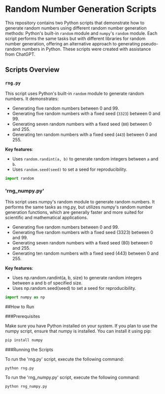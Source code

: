 # Random Number Generation Scripts

This repository contains two Python scripts that demonstrate how to generate random numbers using different random number generation methods: Python's built-in `random` module and `numpy`'s `random` module. Each script performs the same tasks but with different libraries for random number generation, offering an alternative approach to generating pseudo-random numbers in Python. These scripts were created with assistance from ChatGPT.

## Scripts Overview

### `rng.py`

This script uses Python's built-in `random` module to generate random numbers. It demonstrates:

- Generating five random numbers between 0 and 99.
- Generating five random numbers with a fixed seed (`3323`) between 0 and 99.
- Generating seven random numbers with a fixed seed (`80`) between 0 and 255.
- Generating ten random numbers with a fixed seed (`443`) between 0 and 255.

**Key features**:
- Uses `random.randint(a, b)` to generate random integers between `a` and `b`.
- Uses `random.seed(seed)` to set a seed for reproducibility.

```python
import random
```

### 'rng_numpy.py'

This script uses numpy's random module to generate random numbers. It performs the same tasks as rng.py, but utilizes numpy's random number generation functions, which are generally faster and more suited for scientific and mathematical applications.

- Generating five random numbers between 0 and 99.
- Generating five random numbers with a fixed seed (3323) between 0 and 99.
- Generating seven random numbers with a fixed seed (80) between 0 and 255.
- Generating ten random numbers with a fixed seed (443) between 0 and 255.

**Key features**:

- Uses np.random.randint(a, b, size) to generate random integers between a and b of specified size.
- Uses np.random.seed(seed) to set a seed for reproducibility.

```python
import numpy as np
```

##How to Run

###Prerequisites

Make sure you have Python installed on your system. If you plan to use the numpy script, ensure that numpy is installed. You can install it using pip:

```python
pip install numpy
```

###Running the Scripts

To run the 'rng.py' script, execute the following command:

```python
python rng.py
```

To run the 'rng_numpy.py' script, execute the following command:

```python
python rng_numpy.py
```
